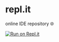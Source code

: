 # repl.it
online IDE repository :globe_with_meridians:

[![Run on Repl.it](https://repl.it/badge/github/anathayna/repl.it)](https://repl.it/github/anathayna/repl.it)